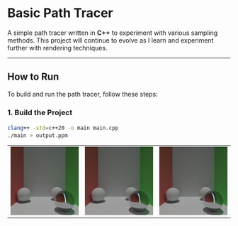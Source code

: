 # Basic Path Tracer

A simple path tracer written in **C++** to experiment with various sampling methods. This project will continue to evolve as I learn and experiment further with rendering techniques.

---

## How to Run
To build and run the path tracer, follow these steps:

### 1. Build the Project
```bash
clang++ -std=c++20 -o main main.cpp
./main > output.ppm
```

<table>
  <tr>
    <td><img src="result_1000_x_1000.jpg" alt="Path tracer output example" width="300"/></td>
    <td><img src="result_1000_x_1000.jpg" alt="Path tracer output example" width="300"/></td>
    <td><img src="result_1000_x_1000.jpg" alt="Path tracer output example" width="300"/></td>
  </tr>
</table>
